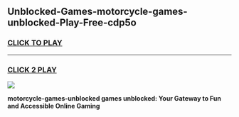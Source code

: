 
## Unblocked-Games-motorcycle-games-unblocked-Play-Free-cdp5o
<h3>
<a href="https://premium76.site?title=motorcycle-games-unblocked&ref=20M">CLICK TO PLAY</a></h3>
<hr>

<h3>
<a href="https://premium76.site?title=motorcycle-games-unblocked&ref=20M">CLICK 2 PLAY</a>
  
</h3>

<a href="https://premium76.site?title=motorcycle-games-unblocked&ref=19M"><img src="https://clearcache.store/games.png"></a>


**motorcycle-games-unblocked games unblocked: Your Gateway to Fun and Accessible Online Gaming**
